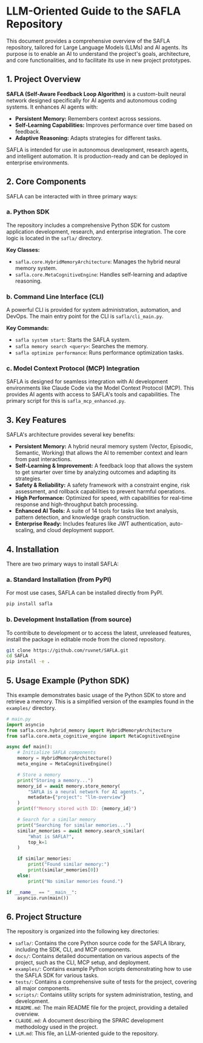 # LLM-Oriented Guide to the SAFLA Repository

This document provides a comprehensive overview of the SAFLA repository, tailored for Large Language Models (LLMs) and AI agents. Its purpose is to enable an AI to understand the project's goals, architecture, and core functionalities, and to facilitate its use in new project prototypes.

## 1. Project Overview

**SAFLA (Self-Aware Feedback Loop Algorithm)** is a custom-built neural network designed specifically for AI agents and autonomous coding systems. It enhances AI agents with:

*   **Persistent Memory:** Remembers context across sessions.
*   **Self-Learning Capabilities:** Improves performance over time based on feedback.
*   **Adaptive Reasoning:** Adapts strategies for different tasks.

SAFLA is intended for use in autonomous development, research agents, and intelligent automation. It is production-ready and can be deployed in enterprise environments.

## 2. Core Components

SAFLA can be interacted with in three primary ways:

### a. Python SDK
The repository includes a comprehensive Python SDK for custom application development, research, and enterprise integration. The core logic is located in the `safla/` directory.

**Key Classes:**
*   `safla.core.HybridMemoryArchitecture`: Manages the hybrid neural memory system.
*   `safla.core.MetaCognitiveEngine`: Handles self-learning and adaptive reasoning.

### b. Command Line Interface (CLI)
A powerful CLI is provided for system administration, automation, and DevOps. The main entry point for the CLI is `safla/cli_main.py`.

**Key Commands:**
*   `safla system start`: Starts the SAFLA system.
*   `safla memory search <query>`: Searches the memory.
*   `safla optimize performance`: Runs performance optimization tasks.

### c. Model Context Protocol (MCP) Integration
SAFLA is designed for seamless integration with AI development environments like Claude Code via the Model Context Protocol (MCP). This provides AI agents with access to SAFLA's tools and capabilities. The primary script for this is `safla_mcp_enhanced.py`.

## 3. Key Features

SAFLA's architecture provides several key benefits:

*   **Persistent Memory:** A hybrid neural memory system (Vector, Episodic, Semantic, Working) that allows the AI to remember context and learn from past interactions.
*   **Self-Learning & Improvement:** A feedback loop that allows the system to get smarter over time by analyzing outcomes and adapting its strategies.
*   **Safety & Reliability:** A safety framework with a constraint engine, risk assessment, and rollback capabilities to prevent harmful operations.
*   **High Performance:** Optimized for speed, with capabilities for real-time response and high-throughput batch processing.
*   **Enhanced AI Tools:** A suite of 14 tools for tasks like text analysis, pattern detection, and knowledge graph construction.
*   **Enterprise Ready:** Includes features like JWT authentication, auto-scaling, and cloud deployment support.

## 4. Installation

There are two primary ways to install SAFLA:

### a. Standard Installation (from PyPI)
For most use cases, SAFLA can be installed directly from PyPI.

```bash
pip install safla
```

### b. Development Installation (from source)
To contribute to development or to access the latest, unreleased features, install the package in editable mode from the cloned repository.

```bash
git clone https://github.com/ruvnet/SAFLA.git
cd SAFLA
pip install -e .
```

## 5. Usage Example (Python SDK)

This example demonstrates basic usage of the Python SDK to store and retrieve a memory. This is a simplified version of the examples found in the `examples/` directory.

```python
# main.py
import asyncio
from safla.core.hybrid_memory import HybridMemoryArchitecture
from safla.core.meta_cognitive_engine import MetaCognitiveEngine

async def main():
    # Initialize SAFLA components
    memory = HybridMemoryArchitecture()
    meta_engine = MetaCognitiveEngine()

    # Store a memory
    print("Storing a memory...")
    memory_id = await memory.store_memory(
        "SAFLA is a neural network for AI agents.",
        metadata={"project": "llm-overview"}
    )
    print(f"Memory stored with ID: {memory_id}")

    # Search for a similar memory
    print("Searching for similar memories...")
    similar_memories = await memory.search_similar(
        "What is SAFLA?",
        top_k=1
    )

    if similar_memories:
        print("Found similar memory:")
        print(similar_memories[0])
    else:
        print("No similar memories found.")

if __name__ == "__main__":
    asyncio.run(main())
```

## 6. Project Structure

The repository is organized into the following key directories:

*   `safla/`: Contains the core Python source code for the SAFLA library, including the SDK, CLI, and MCP components.
*   `docs/`: Contains detailed documentation on various aspects of the project, such as the CLI, MCP setup, and deployment.
*   `examples/`: Contains example Python scripts demonstrating how to use the SAFLA SDK for various tasks.
*   `tests/`: Contains a comprehensive suite of tests for the project, covering all major components.
*   `scripts/`: Contains utility scripts for system administration, testing, and development.
*   `README.md`: The main README file for the project, providing a detailed overview.
*   `CLAUDE.md`: A document describing the SPARC development methodology used in the project.
*   `LLM.md`: This file, an LLM-oriented guide to the repository.
